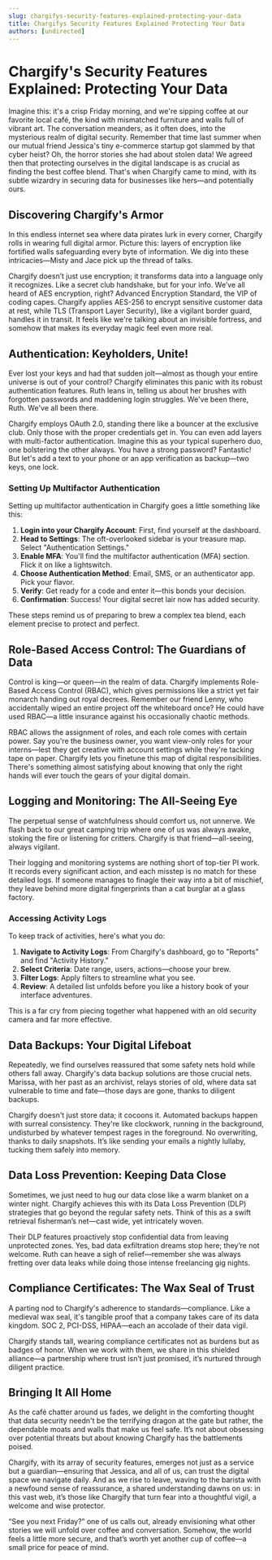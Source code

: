 ```yaml
---
slug: chargifys-security-features-explained-protecting-your-data
title: Chargifys Security Features Explained Protecting Your Data
authors: [undirected]
---
```



# Chargify's Security Features Explained: Protecting Your Data

Imagine this: it's a crisp Friday morning, and we're sipping coffee at our favorite local café, the kind with mismatched furniture and walls full of vibrant art. The conversation meanders, as it often does, into the mysterious realm of digital security. Remember that time last summer when our mutual friend Jessica's tiny e-commerce startup got slammed by that cyber heist? Oh, the horror stories she had about stolen data! We agreed then that protecting ourselves in the digital landscape is as crucial as finding the best coffee blend. That's when Chargify came to mind, with its subtle wizardry in securing data for businesses like hers—and potentially ours.

## Discovering Chargify's Armor

In this endless internet sea where data pirates lurk in every corner, Chargify rolls in wearing full digital armor. Picture this: layers of encryption like fortified walls safeguarding every byte of information. We dig into these intricacies—Misty and Jace pick up the thread of talks. 

Chargify doesn’t just use encryption; it transforms data into a language only it recognizes. Like a secret club handshake, but for your info. We’ve all heard of AES encryption, right? Advanced Encryption Standard, the VIP of coding capes. Chargify applies AES-256 to encrypt sensitive customer data at rest, while TLS (Transport Layer Security), like a vigilant border guard, handles it in transit. It feels like we're talking about an invisible fortress, and somehow that makes its everyday magic feel even more real. 

## Authentication: Keyholders, Unite!

Ever lost your keys and had that sudden jolt—almost as though your entire universe is out of your control? Chargify eliminates this panic with its robust authentication features. Ruth leans in, telling us about her brushes with forgotten passwords and maddening login struggles. We've been there, Ruth. We've all been there.

Chargify employs OAuth 2.0, standing there like a bouncer at the exclusive club. Only those with the proper credentials get in. You can even add layers with multi-factor authentication. Imagine this as your typical superhero duo, one bolstering the other always. You have a strong password? Fantastic! But let's add a text to your phone or an app verification as backup—two keys, one lock.

### Setting Up Multifactor Authentication

Setting up multifactor authentication in Chargify goes a little something like this:
1. **Login into your Chargify Account**: First, find yourself at the dashboard.
2. **Head to Settings**: The oft-overlooked sidebar is your treasure map. Select "Authentication Settings."
3. **Enable MFA**: You'll find the multifactor authentication (MFA) section. Flick it on like a lightswitch.
4. **Choose Authentication Method**: Email, SMS, or an authenticator app. Pick your flavor.
5. **Verify**: Get ready for a code and enter it—this bonds your decision.
6. **Confirmation**: Success! Your digital secret lair now has added security.

These steps remind us of preparing to brew a complex tea blend, each element precise to protect and perfect.

## Role-Based Access Control: The Guardians of Data

Control is king—or queen—in the realm of data. Chargify implements Role-Based Access Control (RBAC), which gives permissions like a strict yet fair monarch handing out royal decrees. Remember our friend Lenny, who accidentally wiped an entire project off the whiteboard once? He could have used RBAC—a little insurance against his occasionally chaotic methods.

RBAC allows the assignment of roles, and each role comes with certain power. Say you're the business owner, you want view-only roles for your interns—lest they get creative with account settings while they're tacking tape on paper. Chargify lets you finetune this map of digital responsibilities. There's something almost satisfying about knowing that only the right hands will ever touch the gears of your digital domain. 

## Logging and Monitoring: The All-Seeing Eye

The perpetual sense of watchfulness should comfort us, not unnerve. We flash back to our great camping trip where one of us was always awake, stoking the fire or listening for critters. Chargify is that friend—all-seeing, always vigilant.

Their logging and monitoring systems are nothing short of top-tier PI work. It records every significant action, and each misstep is no match for these detailed logs. If someone manages to finagle their way into a bit of mischief, they leave behind more digital fingerprints than a cat burglar at a glass factory. 

### Accessing Activity Logs

To keep track of activities, here's what you do:
1. **Navigate to Activity Logs**: From Chargify's dashboard, go to "Reports" and find "Activity History."
2. **Select Criteria**: Date range, users, actions—choose your brew.
3. **Filter Logs**: Apply filters to streamline what you see.
4. **Review**: A detailed list unfolds before you like a history book of your interface adventures.

This is a far cry from piecing together what happened with an old security camera and far more effective.

## Data Backups: Your Digital Lifeboat

Repeatedly, we find ourselves reassured that some safety nets hold while others fall away. Chargify's data backup solutions are those crucial nets. Marissa, with her past as an archivist, relays stories of old, where data sat vulnerable to time and fate—those days are gone, thanks to diligent backups.

Chargify doesn't just store data; it cocoons it. Automated backups happen with surreal consistency. They're like clockwork, running in the background, undisturbed by whatever tempest rages in the foreground. No overwriting, thanks to daily snapshots. It’s like sending your emails a nightly lullaby, tucking them safely into memory.

## Data Loss Prevention: Keeping Data Close

Sometimes, we just need to hug our data close like a warm blanket on a winter night. Chargify achieves this with its Data Loss Prevention (DLP) strategies that go beyond the regular safety nets. Think of this as a swift retrieval fisherman’s net—cast wide, yet intricately woven.

Their DLP features proactively stop confidential data from leaving unprotected zones. Yes, bad data exfiltration dreams stop here; they’re not welcome. Ruth can heave a sigh of relief—remember she was always fretting over data leaks while doing those intense freelancing gig nights. 

## Compliance Certificates: The Wax Seal of Trust

A parting nod to Chargify's adherence to standards—compliance. Like a medieval wax seal, it's tangible proof that a company takes care of its data kingdom. SOC 2, PCI-DSS, HIPAA—each an accolade of their data vigil.

Chargify stands tall, wearing compliance certificates not as burdens but as badges of honor. When we work with them, we share in this shielded alliance—a partnership where trust isn’t just promised, it’s nurtured through diligent practice.

## Bringing It All Home

As the café chatter around us fades, we delight in the comforting thought that data security needn't be the terrifying dragon at the gate but rather, the dependable moats and walls that make us feel safe. It’s not about obsessing over potential threats but about knowing Chargify has the battlements poised.

Chargify, with its array of security features, emerges not just as a service but a guardian—ensuring that Jessica, and all of us, can trust the digital space we navigate daily. And as we rise to leave, waving to the barista with a newfound sense of reassurance, a shared understanding dawns on us: in this vast web, it’s those like Chargify that turn fear into a thoughtful vigil, a welcome and wise protector.

“See you next Friday?” one of us calls out, already envisioning what other stories we will unfold over coffee and conversation. Somehow, the world feels a little more secure, and that’s worth yet another cup of coffee—a small price for peace of mind.